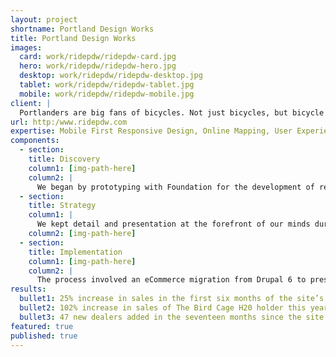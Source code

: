 ```yaml
---
layout: project
shortname: Portland Design Works
title: Portland Design Works
images:
  card: work/ridepdw/ridepdw-card.jpg
  hero: work/ridepdw/ridepdw-hero.jpg
  desktop: work/ridepdw/ridepdw-desktop.jpg
  tablet: work/ridepdw/ridepdw-tablet.jpg
  mobile: work/ridepdw/ridepdw-mobile.jpg
client: |
  Portlanders are big fans of bicycles. Not just bicycles, but bicycle paraphernalia, eco-friendly transportation, and pretty much anything related to that culture. We eat it up. So when we came across Portland Design Works (PDW), a Portland leader in bicycle accessories in need of a new website, we leapt at the opportunity. They manufacture beautiful, simple bicycle accessories designed for everyday use and they wanted a website that reflected the quality of their merchandise. We worked carefully and quickly to deliver exactly that.
url: http:/www.ridepdw.com
expertise: Mobile First Responsive Design, Online Mapping, User Experience
components:
  - section:
    title: Discovery
    column1: [img-path-here]
    column2: |
      We began by prototyping with Foundation for the development of responsive wireframes and design in the the browser, which helped us avoid cycling through dozens of design iterations early on. The PDW team needed a platform for a wide variety of options. In addition to the online catalog, they also needed a means to share videos of races and events throughout the city. 
  - section:
    title: Strategy
    column1: |
      We kept detail and presentation at the forefront of our minds during this process, working to make the catalog navigable and visually appealing while providing users with all the detailed specifications necessary to make an informed purchase. On the back end, we planned for a Tumblr integration to meet the on-the-go blogging demands of the site maintainers.  
    column2: [img-path-here]
  - section:
    title: Implementation
    column1: [img-path-here]
    column2: |
      The process involved an eCommerce migration from Drupal 6 to preserve a long history of customer orders. With a dealer locator built using Leaflet, the site provides a mobile-friendly experience for online or in-store shopping.  
results:
  bullet1: 25% increase in sales in the first six months of the site’s re-launch
  bullet2: 102% increase in sales of The Bird Cage H20 holder this year over the same span of time last year.
  bullet3: 47 new dealers added in the seventeen months since the site’s relaunch
featured: true
published: true
---
```



